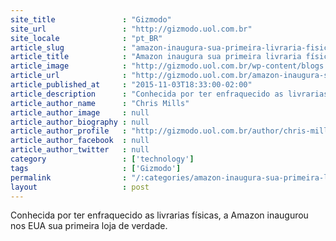 ```yaml
---
site_title               : "Gizmodo"
site_url                 : "http://gizmodo.uol.com.br"
site_locale              : "pt_BR"
article_slug             : "amazon-inaugura-sua-primeira-livraria-fisica-nos-eua"
article_title            : "Amazon inaugura sua primeira livraria física nos EUA"
article_image            : "http://gizmodo.uol.com.br/wp-content/blogs.dir/8/files/2015/11/amazon-books.jpg"
article_url              : "http://gizmodo.uol.com.br/amazon-inaugura-sua-primeira-livraria-fisica-nos-eua/"
article_published_at     : "2015-11-03T18:33:00-02:00"
article_description      : "Conhecida por ter enfraquecido as livrarias físicas, a Amazon inaugurou nos EUA sua primeira loja de verdade."
article_author_name      : "Chris Mills"
article_author_image     : null
article_author_biography : null
article_author_profile   : "http://gizmodo.uol.com.br/author/chris-mills/"
article_author_facebook  : null
article_author_twitter   : null
category                 : ['technology']
tags                     : ['Gizmodo']
permalink                : "/:categories/amazon-inaugura-sua-primeira-livraria-fisica-nos-eua/"
layout                   : post
---
```


Conhecida por ter enfraquecido as livrarias físicas, a Amazon inaugurou nos EUA sua primeira loja de verdade.
